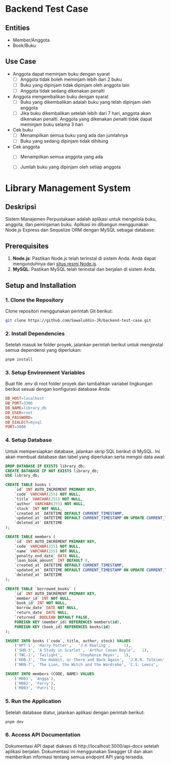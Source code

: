# Backend Test Case

## Entities

- Member/Anggota
- Book/Buku

## Use Case

- Anggota dapat meminjam buku dengan syarat
    - [ ] Anggota tidak boleh meminjam lebih dari 2 buku
    - [ ] Buku yang dipinjam tidak dipinjam oleh anggota lain
    - [ ] Anggota tidak sedang dikenakan penalti
- Anggota mengembalikan buku dengan syarat
    - [ ] Buku yang dikembalikan adalah buku yang telah dipinjam oleh anggota
    - [ ] Jika buku dikembalikan setelah lebih dari 7 hari, anggota akan dikenakan penalti. Anggota yang dikenakan penalti tidak dapat meminjam buku selama 3 hari
- Cek buku
    - [ ] Menampilkan semua buku yang ada dan jumlahnya
    - [ ] Buku yang sedang dipinjam tidak dihitung
- Cek anggota
    - [ ] Menampilkan semua anggota yang ada
    - [ ] Jumlah buku yang dipinjam oleh setiap anggota


# Library Management System

## Deskripsi

Sistem Manajemen Perpustakaan adalah aplikasi untuk mengelola buku, anggota, dan peminjaman buku. Aplikasi ini dibangun menggunakan Node.js Express dan Sequelize ORM dengan MySQL sebagai database.

## Prerequisites

1. **Node.js**: Pastikan Node.js telah terinstal di sistem Anda. Anda dapat mengunduhnya dari [situs resmi Node.js](https://nodejs.org/).
2. **MySQL**: Pastikan MySQL telah terinstal dan berjalan di sistem Anda.

## Setup and Installation

### 1. Clone the Repository

Clone repositori menggunakan perintah Git berikut:

```bash
git clone https://github.com/Sawaluddin-JR/backend-test-case.git
```

### 2. Install Dependencies
Setelah masuk ke folder proyek, jalankan perintah berikut untuk menginstal semua dependensi yang diperlukan:

```bash
pnpm install
```

### 3. Setup Environment Variables
Buat file .env di root folder proyek dan tambahkan variabel lingkungan berikut sesuai dengan konfigurasi database Anda:

```makefile
DB_HOST=localhost
DB_PORT=3306
DB_NAME=library_db
DB_USER=root
DB_PASSWORD=
DB_DIALECT=mysql
PORT=3000
```

### 4. Setup Database
Untuk mempersiapkan database, jalankan skrip SQL berikut di MySQL. Ini akan membuat database dan tabel yang diperlukan serta mengisi data awal:

```sql
DROP DATABASE IF EXISTS library_db;
CREATE DATABASE IF NOT EXISTS library_db;
USE library_db;

CREATE TABLE books (
    `id` INT AUTO_INCREMENT PRIMARY KEY,
    `code` VARCHAR(255) NOT NULL,
    `title` VARCHAR(255) NOT NULL,
    `author` VARCHAR(255) NOT NULL,
    `stock` INT NOT NULL,
    `created_at` DATETIME DEFAULT CURRENT_TIMESTAMP,
    `updated_at` DATETIME DEFAULT CURRENT_TIMESTAMP ON UPDATE CURRENT_TIMESTAMP,
    `deleted_at` DATETIME
);

CREATE TABLE members (
    `id` INT AUTO_INCREMENT PRIMARY KEY,
    `code` VARCHAR(255) NOT NULL,
    `name` VARCHAR(255) NOT NULL,
    `penalty_end_date` DATE NULL,
    `loan_book_amount` INT DEFAULT 0,
    `created_at` DATETIME DEFAULT CURRENT_TIMESTAMP,
    `updated_at` DATETIME DEFAULT CURRENT_TIMESTAMP ON UPDATE CURRENT_TIMESTAMP,
    `deleted_at` DATETIME
);

CREATE TABLE `borrowed_books` (
    `id` INT AUTO_INCREMENT PRIMARY KEY,
    `member_id` INT NOT NULL,
    `book_id` INT NOT NULL,
    `borrow_date` DATE NOT NULL,
    `return_date` DATE NULL,
    `returned` BOOLEAN DEFAULT FALSE,
    FOREIGN KEY (member_id) REFERENCES members(id),
    FOREIGN KEY (book_id) REFERENCES books(id)
);

INSERT INTO books (`code`, title, author, stock) VALUES
	('HPT-1', 'Harry Potter', 	'J.K Rowling', 		1),
	('SHR-3', 'A Study in Scarlet', 'Arthur Conan Doyle', 	1),
	('TWL-1', 'Twilight', 		'Stephenie Meyer',	1),
	('HOB-3', 'The Hobbit, or There and Back Again',  'J.R.R. Tolkien', 	1),
	('NRN-7', 'The Lion, the Witch and the Wardrobe', 'C.S. Lewis', 	1);

INSERT INTO members (CODE, NAME) VALUES
	('M001', 'Angga'),
	('M002', 'Ferry'),
	('M003', 'Putri');
```
### 5. Run the Application
Setelah database diatur, jalankan aplikasi dengan perintah berikut:

```bash
pnpm dev
```

### 6. Access API Documentation
Dokumentasi API dapat diakses di http://localhost:3000/api-docs setelah aplikasi berjalan. Dokumentasi ini menggunakan Swagger UI dan akan memberikan informasi tentang semua endpoint API yang tersedia.


